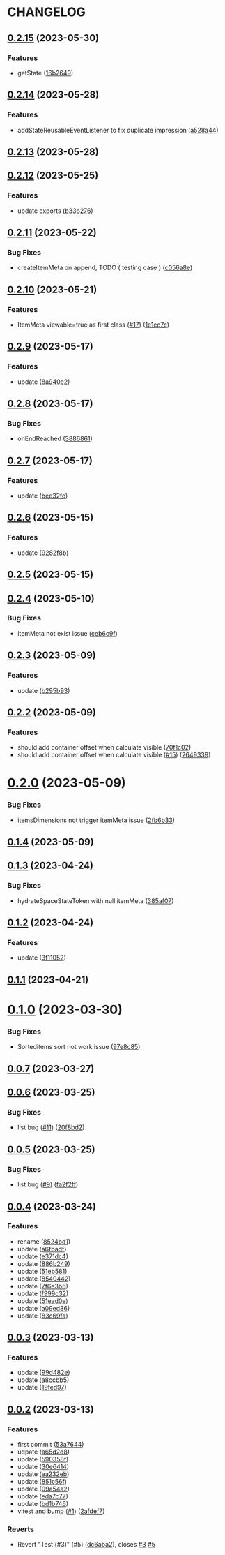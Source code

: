 # CHANGELOG

## [0.2.15](https://github.com/red-armor/infinite-list/compare/v0.2.14...v0.2.15) (2023-05-30)


### Features

* getState ([16b2649](https://github.com/red-armor/infinite-list/commit/16b26492b93cf30ea8042db5089d940e5a4e8d70))



## [0.2.14](https://github.com/red-armor/infinite-list/compare/v0.2.13...v0.2.14) (2023-05-28)


### Features

* addStateReusableEventListener to fix duplicate impression ([a528a44](https://github.com/red-armor/infinite-list/commit/a528a4476e4c449d8307118842b1df5408bb3e31))



## [0.2.13](https://github.com/red-armor/infinite-list/compare/v0.2.12...v0.2.13) (2023-05-28)



## [0.2.12](https://github.com/red-armor/infinite-list/compare/v0.2.11...v0.2.12) (2023-05-25)


### Features

* update exports ([b33b276](https://github.com/red-armor/infinite-list/commit/b33b2767242786c29f59a7832789deb256d91538))



## [0.2.11](https://github.com/red-armor/infinite-list/compare/v0.2.10...v0.2.11) (2023-05-22)


### Bug Fixes

* createItemMeta on append, TODO ( testing case ) ([c056a8e](https://github.com/red-armor/infinite-list/commit/c056a8e25e57459429432e3b4b2c06fd082a5b63))



## [0.2.10](https://github.com/red-armor/infinite-list/compare/v0.2.9...v0.2.10) (2023-05-21)


### Features

* ItemMeta viewable=true as first class ([#17](https://github.com/red-armor/infinite-list/issues/17)) ([1e1cc7c](https://github.com/red-armor/infinite-list/commit/1e1cc7c102e13e0895f6d1f4313ead46c8533e12))



## [0.2.9](https://github.com/red-armor/infinite-list/compare/v0.2.8...v0.2.9) (2023-05-17)


### Features

* update ([8a940e2](https://github.com/red-armor/infinite-list/commit/8a940e278ac0b79e9057d5140b9c1b61f70f08c4))



## [0.2.8](https://github.com/red-armor/infinite-list/compare/v0.2.7...v0.2.8) (2023-05-17)


### Bug Fixes

* onEndReached ([3886861](https://github.com/red-armor/infinite-list/commit/3886861f81b3ee0efa5542cec7a07148f2a05527))



## [0.2.7](https://github.com/red-armor/infinite-list/compare/v0.2.6...v0.2.7) (2023-05-17)


### Features

* update ([bee32fe](https://github.com/red-armor/infinite-list/commit/bee32feb0b38c24defafb90c9d74d63fa498662f))



## [0.2.6](https://github.com/red-armor/infinite-list/compare/v0.2.5...v0.2.6) (2023-05-15)


### Features

* update ([9282f8b](https://github.com/red-armor/infinite-list/commit/9282f8bf92cc2738caaf4f766b5162d5adbfd0d9))



## [0.2.5](https://github.com/red-armor/infinite-list/compare/v0.2.4...v0.2.5) (2023-05-15)



## [0.2.4](https://github.com/red-armor/infinite-list/compare/v0.2.3...v0.2.4) (2023-05-10)


### Bug Fixes

* itemMeta not exist issue ([ceb6c9f](https://github.com/red-armor/infinite-list/commit/ceb6c9fa99cb3aecc4361622dc778009837ec628))



## [0.2.3](https://github.com/red-armor/infinite-list/compare/v0.2.2...v0.2.3) (2023-05-09)


### Features

* update ([b295b93](https://github.com/red-armor/infinite-list/commit/b295b93cdcc6a1fc49b3cc3dd473585e365a7ca0))



## [0.2.2](https://github.com/red-armor/infinite-list/compare/v0.2.0...v0.2.2) (2023-05-09)


### Features

* should add container offset when calculate visible ([70f1c02](https://github.com/red-armor/infinite-list/commit/70f1c0244f1a3987e5b26e08958c41bcfb96f2dc))
* should add container offset when calculate visible ([#15](https://github.com/red-armor/infinite-list/issues/15)) ([2649339](https://github.com/red-armor/infinite-list/commit/2649339e7b396aa9fec5237e5a40b9db10e6f254))



# [0.2.0](https://github.com/red-armor/infinite-list/compare/v0.1.4...v0.2.0) (2023-05-09)


### Bug Fixes

* itemsDimensions not trigger itemMeta issue ([2fb6b33](https://github.com/red-armor/infinite-list/commit/2fb6b330ae868503d51e1236a4613635148637f5))



## [0.1.4](https://github.com/red-armor/infinite-list/compare/v0.1.3...v0.1.4) (2023-05-09)



## [0.1.3](https://github.com/red-armor/infinite-list/compare/v0.1.2...v0.1.3) (2023-04-24)


### Bug Fixes

* hydrateSpaceStateToken with null itemMeta ([385af07](https://github.com/red-armor/infinite-list/commit/385af075c12327a428baede13e49c7629cd11509))



## [0.1.2](https://github.com/red-armor/infinite-list/compare/v0.1.1...v0.1.2) (2023-04-24)


### Features

* update ([3f11052](https://github.com/red-armor/infinite-list/commit/3f1105205c1d734da3dd84bea1a467071f1e3f1f))



## [0.1.1](https://github.com/red-armor/infinite-list/compare/v0.1.0...v0.1.1) (2023-04-21)



# [0.1.0](https://github.com/red-armor/infinite-list/compare/v0.0.7...v0.1.0) (2023-03-30)


### Bug Fixes

* Sorteditems sort not work issue ([97e8c85](https://github.com/red-armor/infinite-list/commit/97e8c8563bc5574d44a3b8ac8d24235f84b52f3d))



## [0.0.7](https://github.com/red-armor/infinite-list/compare/v0.0.6...v0.0.7) (2023-03-27)



## [0.0.6](https://github.com/red-armor/infinite-list/compare/v0.0.5...v0.0.6) (2023-03-25)


### Bug Fixes

* list bug ([#11](https://github.com/red-armor/infinite-list/issues/11)) ([20f8bd2](https://github.com/red-armor/infinite-list/commit/20f8bd2e21b4d4bae029118f5c4f2110c3e06cc6))



## [0.0.5](https://github.com/red-armor/infinite-list/compare/v0.0.4...v0.0.5) (2023-03-25)


### Bug Fixes

* list bug ([#9](https://github.com/red-armor/infinite-list/issues/9)) ([fa2f2ff](https://github.com/red-armor/infinite-list/commit/fa2f2ff29627a9818bfc508c106797d8ed9ba3ea))



## [0.0.4](https://github.com/red-armor/infinite-list/compare/v0.0.3...v0.0.4) (2023-03-24)


### Features

* rename ([8524bd1](https://github.com/red-armor/infinite-list/commit/8524bd14e93f31f883f02037c46eee972f63c696))
* update ([a6fbadf](https://github.com/red-armor/infinite-list/commit/a6fbadfaa9c1221db0842cea14e75e6959b0164a))
* update ([e371dc4](https://github.com/red-armor/infinite-list/commit/e371dc4fd5f7dd8ed9b386d97b3b58920f1a47b7))
* update ([886b249](https://github.com/red-armor/infinite-list/commit/886b249855723010cebe35dcce69e013ba683a82))
* update ([51eb581](https://github.com/red-armor/infinite-list/commit/51eb581bfec1d2495107ebf7da3f80195b2db8ed))
* update ([8540442](https://github.com/red-armor/infinite-list/commit/8540442da7a8ea36104f4bdd5052fef878bf7fa3))
* update ([7f6e3b6](https://github.com/red-armor/infinite-list/commit/7f6e3b6027ea2301bdf51ca9720f7d5b5939f90f))
* update ([f999c32](https://github.com/red-armor/infinite-list/commit/f999c321a09b203c689ba03bce8115ebeb609b91))
* update ([51ead0e](https://github.com/red-armor/infinite-list/commit/51ead0eae55f8ce400b6b3046b6dfceb9dc19de9))
* update ([a09ed36](https://github.com/red-armor/infinite-list/commit/a09ed36f461aa958ac58a0387bf679c362339b0a))
* update ([83c69fa](https://github.com/red-armor/infinite-list/commit/83c69fadd27163b846d2dae47d99de7d24eaca3c))



## [0.0.3](https://github.com/red-armor/infinite-list/compare/v0.0.2...v0.0.3) (2023-03-13)


### Features

* update ([99d482e](https://github.com/red-armor/infinite-list/commit/99d482efa411a15c371562dff409ffe70bdf50cb))
* update ([a8ccbb5](https://github.com/red-armor/infinite-list/commit/a8ccbb5fa2a603c332398028db9e93080417c266))
* update ([19fed97](https://github.com/red-armor/infinite-list/commit/19fed9734d1aa6c5b54d90a49101b7aa2a925752))



## [0.0.2](https://github.com/red-armor/infinite-list/compare/53a76441ad01a4ad76ca38688cb80515ab8f12d9...v0.0.2) (2023-03-13)


### Features

* first commit ([53a7644](https://github.com/red-armor/infinite-list/commit/53a76441ad01a4ad76ca38688cb80515ab8f12d9))
* udpate ([a65d2d8](https://github.com/red-armor/infinite-list/commit/a65d2d884b69df53b5b682587838ae6d92982336))
* update ([590358f](https://github.com/red-armor/infinite-list/commit/590358f4a76dc02686e2cb5a6dbbeb03d089d8de))
* update ([30e6414](https://github.com/red-armor/infinite-list/commit/30e6414e452730ac4a261450f39c5bef33d32e64))
* update ([ea232eb](https://github.com/red-armor/infinite-list/commit/ea232ebd7e76112c8638e2ed939a8fee59acc62b))
* update ([851c56f](https://github.com/red-armor/infinite-list/commit/851c56f42207367d8890f67a7c5fa4a2c7d36113))
* update ([09a54a2](https://github.com/red-armor/infinite-list/commit/09a54a2a84b82029ba14dd445b36c1b823c9fed9))
* update ([eda7c77](https://github.com/red-armor/infinite-list/commit/eda7c77478e2a157d16e984b85fc87ceeb6d1276))
* update ([bd1b746](https://github.com/red-armor/infinite-list/commit/bd1b74655830d9f041855614a90c3f73a0f2d8ff))
* vitest and bump ([#1](https://github.com/red-armor/infinite-list/issues/1)) ([2afdef7](https://github.com/red-armor/infinite-list/commit/2afdef71c52e3e7e2d967e03aa5ddb264d5472fc))


### Reverts

* Revert "Test (#3)" (#5) ([dc6aba2](https://github.com/red-armor/infinite-list/commit/dc6aba28393aed37f6ee84b76e4acc505cd873a5)), closes [#3](https://github.com/red-armor/infinite-list/issues/3) [#5](https://github.com/red-armor/infinite-list/issues/5)



